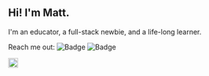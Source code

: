 ## Hi! I'm Matt.
I'm an educator, a full-stack newbie, and a life-long learner.

Reach me out:
![Badge](https://img.shields.io/twitter/url?label=%40mabcm&style=social&url=https://twitter.com/mrbgcm) ![Badge](https://img.shields.io/badge/mattalibugucam-0077B5?style=for-the-badge&logo=linkedin&logoColor=white&url=mabgcm.com)

<img src="https://upload.wikimedia.org/wikipedia/commons/thumb/9/99/Unofficial_JavaScript_logo_2.svg/480px-Unofficial_JavaScript_logo_2.svg.png" width="20" />
